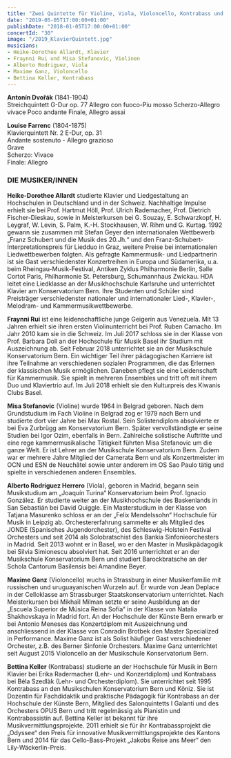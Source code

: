 ```yaml
---
title: "Zwei Quintette für Violine, Viola, Violoncello, Kontrabass und Klavier"
date: "2019-05-05T17:00:00+01:00"
publishDate: "2018-01-05T17:00:00+01:00"
concertId: "30"
image: "/2019_KlavierQuintett.jpg"
musicians:
- Heike-Dorothee Allardt, Klavier
- Fraynni Rui und Misa Stefanovic, Violinen
- Alberto Rodriguez, Viola
- Maxime Ganz, Violoncello
- Bettina Keller, Kontrabass
---
```


__Antonín Dvořák__ (1841-1904)  
Streichquintett G-Dur op. 77
Allegro con fuoco-Piu mosso
Scherzo-Allegro vivace
Poco andante
Finale, Allegro assai

__Louise Farrenc__ (1804-1875)  
Klavierquintett Nr. 2 E-Dur, op. 31  
Andante sostenuto - Allegro grazioso  
Grave  
Scherzo: Vivace  
Finale: Allegro  

### DIE MUSIKER/INNEN

__Heike-Dorothee Allardt__ studierte Klavier und Liedgestaltung an Hochschulen
in Deutschland und in der Schweiz. Nachhaltige Impulse erhielt sie bei Prof.
Hartmut Höll, Prof. Ulrich Rademacher, Prof. Dietrich Fischer-Dieskau, sowie
in Meisterkursen bei G. Souzay, E. Schwarzkopf, H. Leygraf, W. Levin,
S. Palm, K.-H. Stockhausen, W. Rihm und G. Kurtag. 1992 gewann sie zusammen
mit Stefan Geyer den internationalen Wettbewerb „Franz Schubert und die
Musik des 20.Jh.“ und den Franz-Schubert-Interpretationspreis für Liedduo in
Graz, weitere Preise bei internationalen Liedwettbewerben folgten. Als gefragte
Kammermusik- und Liedpartnerin ist sie Gast verschiedenster Konzertreihen
in Europa und Südamerika, u.a. beim Rheingau-Musik-Festival, Antiken
Zyklus Philharmonie Berlin, Salle Cortot Paris, Philharmonie St. Petersburg,
Schumannhaus Zwickau. HDA leitet eine Liedklasse an der Musikhochschule
Karlsruhe und unterrichtet Klavier am Konservatorium Bern. Ihre Studenten
und Schüler sind Preisträger verschiedenster nationaler und internationaler
Lied-, Klavier-, Melodram- und Kammermusikwettbewerbe.

__Fraynni Rui__ ist eine leidenschaftliche junge Geigerin aus Venezuela. Mit 13
Jahren erhielt sie ihren ersten Violinunterricht bei Prof. Ruben Camacho. Im
Jahr 2010 kam sie in die Schweiz. Im Juli 2017 schloss sie in der Klasse von
Prof. Barbara Doll an der Hochschule für Musik Basel ihr Studium mit Auszeichnung
ab. Seit Februar 2018 unterrichtet sie an der Musikschule Konservatorium
Bern. Ein wichtiger Teil ihrer pädagogischen Karriere ist ihre Teilnahme
an verschiedenen sozialen Programmen, die das Erlernen der klassischen Musik
ermöglichen. Daneben pflegt sie eine Leidenschaft für Kammermusik. Sie
spielt in mehreren Ensembles und tritt oft mit ihrem Duo und Klaviertrio auf.
Im Juli 2018 erhielt sie den Kulturpreis des Kiwanis Clubs Basel.

__Misa Stefanovic__ (Violine) wurde 1964 in Belgrad geboren. Nach dem Grundstudium
im Fach Violine in Belgrad zog er 1979 nach Bern und studierte dort
vier Jahre bei Max Rostal. Sein Solistendiplom absolvierte er bei Eva Zurbrügg
am Konservatorium Bern. Später vervollständigte er seine Studien bei Igor
Ozim, ebenfalls in Bern. Zahlreiche solistische Auftritte und eine rege kammermusikalische
Tätigkeit führten Misa Stefanovic um die ganze Welt. Er ist
Lehrer an der Musikschule Konservatorium Bern. Zudem war er mehrere Jahre
Mitglied der Camerata Bern und als Konzertmeister im OCN und ESN de
Neuchâtel sowie unter anderem im OS Sao Paulo tätig und spielte in verschiedenen
anderen Ensembles.

__Alberto Rodríguez Herrero__ (Viola), geboren in Madrid, begann sein Musikstudium
am „Joaquín Turina“ Konservatorium beim Prof. Ignacio González.
Er studierte weiter an der Musikhochschule des Baskenlands in San Sebastián
bei David Quiggle. Ein Masterstudium in der Klasse von Tatjana Masurenko
schloss er an der „Felix Mendelssohn“ Hochschule für Musik in Leipzig ab.
Orchestererfahrung sammelte er als Mitglied des JONDE (Spanisches Jugendorchester),
des Schleswig-Holstein Festival Orchesters und seit 2014 als Solobratschist
des Bankia Sinfonieorchesters in Madrid. Seit 2013 wohnt er in Basel,
wo er den Master in Musikpädagogik bei Silvia Simionescu absolviert hat. Seit
2016 unterrichtet er an der Musikschule Konservatorium Bern und studiert Barockbratsche
an der Schola Cantorum Basilensis bei Amandine Beyer.

__Maxime Ganz__ (Violoncello) wuchs in Strassburg in einer Musikerfamilie mit
russischen und uruguayanischen Wurzeln auf. Er wurde von Jean Deplace in
der Celloklasse am Strassburger Staatskonservatorium unterrichtet. Nach Meisterkursen
bei Mikhaïl Milman setzte er seine Ausbildung an der „Escuela Superior
de Música Reina Sofía“ in der Klasse von Natalia Shakhovskaya in Madrid
fort. An der Hochschule der Künste Bern erwarb er bei Antonio Meneses das
Konzertdiplom mit Auszeichnung und anschliessend in der Klasse von Conradin
Brotbek den Master Specialized in Performance. Maxime Ganz ist als Solist
häufiger Gast verschiedener Orchester, z.B. des Berner Sinfonie Orchesters.
Maxime Ganz unterrichtet seit August 2015 Violoncello an der Musikschule
Konservatorium Bern.

__Bettina Keller__ (Kontrabass) studierte an der Hochschule für Musik in Bern
Klavier bei Erika Radermacher (Lehr- und Konzertdiplom) und Kontrabass bei
Béla Szedlàk (Lehr- und Orchesterdiplom). Sie unterrichtet seit 1995 Kontrabass
an den Musikschulen Konservatorium Bern und Köniz. Sie ist Dozentin
für Fachdidaktik und praktische Pädagogik für Kontrabass an der Hochschule
der Künste Bern, Mitglied des Salonquintetts I Galanti und des Orchesters
OPUS Bern und tritt regelmässig als Pianistin und Kontrabassistin auf. Bettina
Keller ist bekannt für ihre Musikvermittlungsprojekte. 2011 erhielt sie für ihr
Kontrabassprojekt die „Odyssee“ den Preis für innovative Musikvermittlungsprojekte
des Kantons Bern und 2014 für das Cello-Bass-Projekt „Jakobs Reise
ans Meer“ den Lily-Wäckerlin-Preis.

